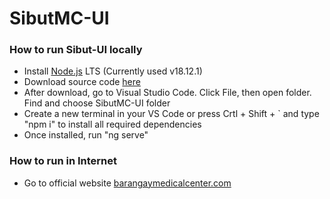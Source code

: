 # SibutMC-UI
 
### How to run Sibut-UI locally
- Install <a href="https://nodejs.org/dist/v18.16.1/node-v18.16.1-x64.msi" target="_blank">Node.js</a> LTS (Currently used v18.12.1)
- Download source code <a href="https://github.com/Darwinsuuu/SibutMC-UI.git" target="_blank">here</a>
- After download, go to Visual Studio Code. Click File, then open folder. Find and choose SibutMC-UI folder
- Create a new terminal in your VS Code or press Crtl + Shift + ` and type "npm i" to install all required dependencies
- Once installed, run "ng serve"
  

### How to run in Internet
- Go to official website <a href="https://barangaymedicalcenter.com" target="_blank">barangaymedicalcenter.com</a>
